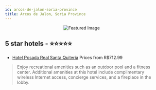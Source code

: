 ```yaml
---
id: arcos-de-jalon-soria-province
title: Arcos de Jalon, Soria Province
---
```


<center><img src="https://i.travelapi.com/hotels/21000000/20010000/20005400/20005321/bdf86e8a_z.jpg" alt="Featured Image" /></center>


##  5 star hotels - ⭐️⭐️⭐️⭐️⭐️

-    [Hotel Posada Real Santa Quiteria](https://www.hurb.com/br/hotels/arcos-de-jalon/hotel-posada-real-santa-quiteria-JNP-JP128177?cmp=18055) Prices from R$712.99
   > Enjoy recreational amenities such as an outdoor pool and a fitness center. Additional amenities at this hotel include complimentary wireless Internet access, concierge services, and a fireplace in the lobby.
